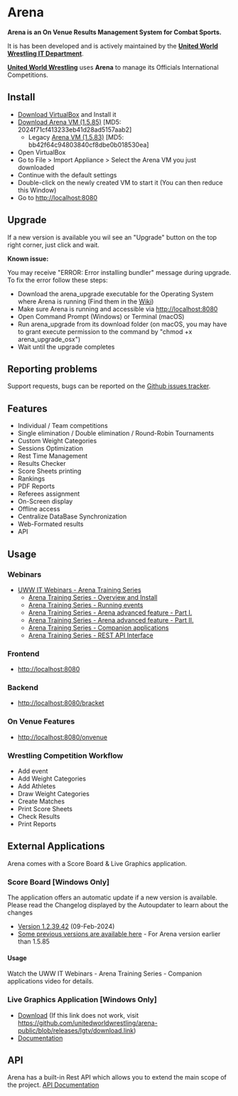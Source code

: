 # Arena

**Arena is an On Venue Results Management System for Combat Sports.**

It is has been developed and is actively maintained by the **[United World Wrestling IT Department](http://uww.io)**.

**[United World Wrestling](https://unitedworldwrestling.org)** uses **Arena** to manage its Officials International Competitions.

## Install

- [Download VirtualBox](https://www.virtualbox.org/wiki/Downloads) and Install it
- [Download Arena VM (1.5.85)](https://we.tl/t-KX03zM1fli) [MD5: 2024f71cf413233eb41d28ad5157aab2]
    - Legacy [Arena VM (1.5.83)](https://we.tl/t-OCRfO6E4u1) [MD5: bb42f64c94803840cf8dbe0b018530ea]
- Open VirtualBox
- Go to File > Import Appliance > Select the Arena VM you just downloaded
- Continue with the default settings
- Double-click on the newly created VM to start it (You can then reduce this Window)
- Go to [http://localhost:8080](http://localhost:8080/)

## Upgrade

If a new version is available you wil see an "Upgrade" button on the top right corner, just click and wait.

**Known issue:** 

You may receive "ERROR: Error installing bundler" message during upgrade. To fix the error follow these steps:
- Download the arena_upgrade executable for the Operating System where Arena is running (Find them in the [Wiki](https://github.com/unitedworldwrestling/arena-public/wiki/How-to-use-arena_upgrade-application))
- Make sure Arena is running and accessible via [http://localhost:8080](http://localhost:8080/)
- Open Command Prompt (Windows) or Terminal (macOS)
- Run arena_upgrade from its download folder (on macOS, you may have to grant execute permission to the command by "chmod +x arena_upgrade_osx")
- Wait until the upgrade completes

## Reporting problems

Support requests, bugs can be reported on the [Github issues tracker](https://github.com/unitedworldwrestling/arena-public/issues).

## Features

- Individual / Team competitions
- Single elimination / Double elimination / Round-Robin Tournaments
- Custom Weight Categories
- Sessions Optimization
- Rest Time Management
- Results Checker
- Score Sheets printing
- Rankings
- PDF Reports
- Referees assignment
- On-Screen display
- Offline access
- Centralize DataBase Synchronization
- Web-Formated results
- API

## Usage

### Webinars
- [UWW IT Webinars - Arena Training Series](https://uww.org/training-education?field_webinar_type_target_id=2024&field_date_range_time_value=All)
    - [Arena Training Series - Overview and Install](https://video.uww.org/embed/bc_external?src=https://d2gmw1lx5tges0.cloudfront.net/assets/ArenaTrainingS01E01/HLS/ArenaTrainingS01E01.m3u8&thumbnail=)
    - [Arena Training Series - Running events](https://video.uww.org/embed/bc_external?src=https://d2gmw1lx5tges0.cloudfront.net/assets/ArenaTrainingS01E02/HLS/ArenaTrainingS01E02.m3u8&thumbnail=)
    - [Arena Training Series - Arena advanced feature - Part I.](https://video.uww.org/embed/bc_external?src=https://d2gmw1lx5tges0.cloudfront.net/assets/ArenaTrainingS01E03/HLS/ArenaTrainingS01E03.m3u8&thumbnail=)
    - [Arena Training Series - Arena advanced feature - Part II.](https://video.uww.org/embed/bc_external?src=https://d2gmw1lx5tges0.cloudfront.net/assets/ArenaTrainingS01E04/HLS/ArenaTrainingS01E04.m3u8&thumbnail=)
    - [Arena Training Series - Companion applications](https://video.uww.org/embed/bc_external?src=https://d2gmw1lx5tges0.cloudfront.net/assets/ArenaTrainingS01E05/HLS/ArenaTrainingS01E05.m3u8&thumbnail=)
    - [Arena Training Series - REST API Interface](https://video.uww.org/embed/bc_external?src=https://d2gmw1lx5tges0.cloudfront.net/assets/ArenaTrainingS01E06/HLS/ArenaTrainingS01E06.m3u8&thumbnail=)

### Frontend
- [http://localhost:8080](http://localhost:8080)

### Backend

- [http://localhost:8080/bracket](http://localhost:8080/bracket)

### On Venue Features

- [http://localhost:8080/onvenue](http://localhost:8080/onvenue)

### Wrestling Competition Workflow

- Add event
- Add Weight Categories
- Add Athletes
- Draw Weight Categories
- Create Matches
- Print Score Sheets
- Check Results
- Print Reports

## External Applications

Arena comes with a Score Board & Live Graphics application.

### Score Board [Windows Only]

The application offers an automatic update if a new version is available. Please read the Changelog displayed by the Autoupdater to learn about the changes
- [Version 1.2.39.42](https://github.com/unitedworldwrestling/arena-public/raw/releases/uwwtiming/UWWtimingSetup_1.2.39.42.msi) (09-Feb-2024)
- [Some previous versions are available here](https://github.com/unitedworldwrestling/arena-public/tree/releases/uwwtiming) - For Arena version earlier than 1.5.85 

#### Usage
Watch the UWW IT Webinars - Arena Training Series - Companion applications video for details.

### Live Graphics Application [Windows Only]

- [Download](https://we.tl/t-nv6EreBrkN) (If this link does not work, visit https://github.com/unitedworldwrestling/arena-public/blob/releases/lgtv/download.link)
- [Documentation](https://github.com/unitedworldwrestling/arena-public/tree/releases/lgtv)

## API

Arena has a built-in Rest API which allows you to extend the main scope of the project.
[API Documentation](http://arena.unitedworldwrestling.org/api/doc)
